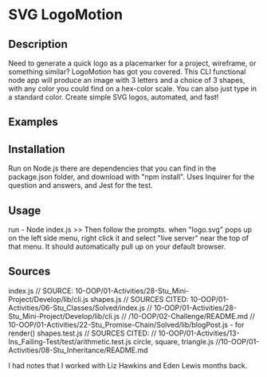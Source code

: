 # SVG LogoMotion

## Description
Need to generate a quick logo as a placemarker for a project, wireframe, or something similar? LogoMotion has got you covered. This CLI functional node app will produce an image with 3 letters and a choice of 3 shapes, with any color you could find on a hex-color scale. You can also just type in a standard color.
Create simple SVG logos, automated, and fast!



## Examples


## Installation
Run on Node.js
there are dependencies that you can find in the package.json folder, and download with "npm install". 
Uses Inquirer for the question and answers, and Jest for the test. 

## Usage
run - Node index.js >> Then follow the prompts. 
when "logo.svg" pops up on the left side menu, right click it and select "live server" near the top of that menu. 
It should automatically pull up on your default browser. 

## Sources
index.js
// SOURCE: 10-OOP/01-Activities/28-Stu_Mini-Project/Develop/lib/cli.js
shapes.js
// SOURCES CITED: 10-OOP/01-Activities/06-Stu_Classes/Solved/index.js
// 10-OOP/01-Activities/28-Stu_Mini-Project/Develop/lib/cli.js
// /10-OOP/02-Challenge/README.md
// 10-OOP/01-Activities/22-Stu_Promise-Chain/Solved/lib/blogPost.js - for render()
shapes.test.js
// SOURCES CITED:
// 10-OOP/01-Activities/13-Ins_Failing-Test/test/arithmetic.test.js
circle, square, triangle.js
//10-OOP/01-Activities/08-Stu_Inheritance/README.md

I had notes that I worked with Liz Hawkins and Eden Lewis months back. 

